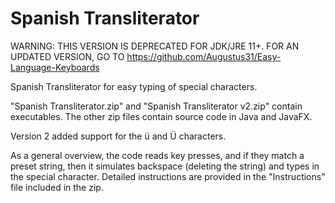 # Spanish Transliterator

WARNING: THIS VERSION IS DEPRECATED FOR JDK/JRE 11+. FOR AN UPDATED VERSION, GO TO https://github.com/Augustus31/Easy-Language-Keyboards

Spanish Transliterator for easy typing of special characters.

"Spanish Transliterator.zip" and "Spanish Transliterator v2.zip" contain executables.
The other zip files contain source code in Java and JavaFX. 

Version 2 added support for the ü and Ü characters.

As a general overview, the code reads key presses, and if they match a preset string, then it simulates backspace (deleting the string) and types in the special character.
Detailed instructions are provided in the "Instructions" file included in the zip.
